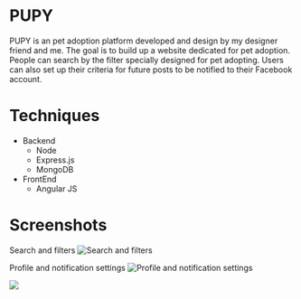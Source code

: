 # PUPY

PUPY is an pet adoption platform developed and design by my designer friend and me. The goal is to build up a website dedicated for pet adoption. People can search by the filter specially designed for pet adopting. Users can also set up their criteria for future posts to be notified to their Facebook account.

# Techniques

- Backend
  -	Node
  -	Express.js
  -	MongoDB
- FrontEnd
  -	Angular JS

# Screenshots

Search and filters
![Search and filters](/images/image22.png)

Profile and notification settings
![Profile and notification settings](/images/image23.png)

![](/images/image24.png)